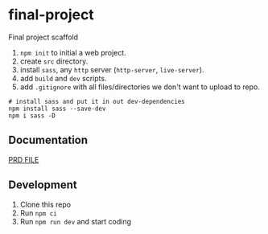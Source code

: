 # final-project

Final project scaffold

1. `npm init` to initial a web project.
2. create `src` directory.
3. install `sass`, any `http` server (`http-server`, `live-server`).
4. add `build` and `dev` scripts.
5. add `.gitignore` with all files/directories we don't want to upload to repo.

```shell
# install sass and put it in out dev-dependencies   
npm install sass --save-dev
npm i sass -D
```

## Documentation

[PRD FILE](./prd.md)

## Development

1. Clone this repo
2. Run `npm ci`
3. Run `npm run dev` and start coding
